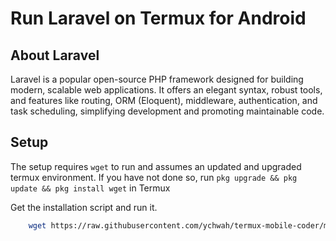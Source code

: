 # Run Laravel on Termux for Android

## About Laravel

Laravel is a popular open-source PHP framework designed for building modern, scalable web applications. It offers an elegant syntax, robust tools, and features like routing, ORM (Eloquent), middleware, authentication, and task scheduling, simplifying development and promoting maintainable code.

## Setup

The setup requires `wget` to run and assumes an updated and upgraded termux environment. If you have not done so, run `pkg upgrade && pkg update && pkg install wget` in Termux

Get the installation script and run it.  
```sh 
    wget https://raw.githubusercontent.com/ychwah/termux-mobile-coder/master/framework/laravel/install.sh | sh install.sh
```